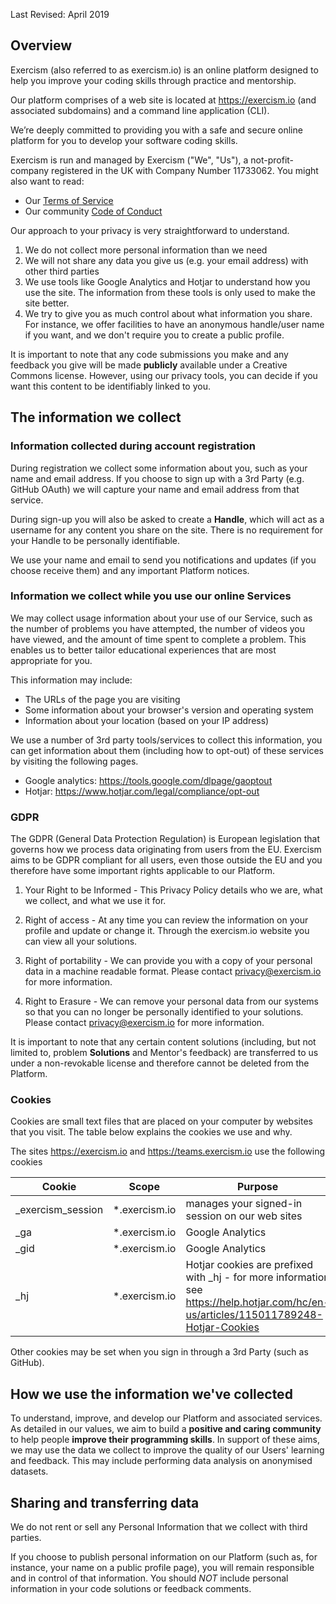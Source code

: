 
Last Revised: April 2019

## Overview

Exercism (also referred to as exercism.io) is an online platform designed to help you improve your coding skills through practice and mentorship.

Our platform comprises of a web site is located at https://exercism.io (and associated subdomains) and a command line application (CLI).

We’re deeply committed to providing you with a safe and secure online platform for you to develop your
software coding skills.

Exercism is run and managed by Exercism ("We", "Us"), a not-profit-company registered in the UK with Company Number 11733062. You might also want to read:

- Our [Terms of Service](https://exercism.io/terms-of-service)
- Our community [Code of Conduct](https://exercism.io/code-of-conduct)

Our approach to your privacy is very straightforward to understand.

1. We do not collect more personal information than we need
2. We will not share any data you give us (e.g. your email address) with other third parties
3. We use tools like Google Analytics and Hotjar to understand how you use the site. The information from these tools is only used to make the site better.
4. We try to give you as much control about what information you share. For instance, we offer facilities to have an anonymous handle/user name if you want, and we don't require you to create a public profile.

It is important to note that any code submissions you make and any feedback you give will be made **publicly** available under a Creative Commons license. However, using our privacy tools, you can decide if you want this content to be identifiably linked to you.

## The information we collect

### Information collected during account registration

During registration we collect some information about you, such as your name and email address. If you
choose to sign up with a 3rd Party (e.g. GitHub OAuth) we will capture your name and email address from that service.

During sign-up you will also be asked to create a **Handle**, which will act as a username for any content you share on the site. There is no requirement for your Handle to be personally identifiable.

We use your name and email to send you notifications and updates (if you choose receive them) and any important Platform notices.

### Information we collect while you use our online Services

We may collect usage information about your use of our Service, such as the number of problems you have attempted, the number of videos you have viewed, and the amount of time spent to complete a problem. This enables us to better tailor educational experiences that are most appropriate for you.

This information may include:

- The URLs of the page you are visiting
- Some information about your browser's version and operating system
- Information about your location (based on your IP address)

We use a number of 3rd party tools/services to collect this information, you can get information about them (including how to opt-out) of these services by visiting the following pages.

- Google analytics: https://tools.google.com/dlpage/gaoptout
- Hotjar: https://www.hotjar.com/legal/compliance/opt-out

### GDPR

The GDPR (General Data Protection Regulation) is European legislation that governs how we process data originating from users from the EU. Exercism aims to be GDPR compliant for all users, even those outside the EU and you therefore have some important rights applicable to our Platform.

1. Your Right to be Informed - This Privacy Policy details who we are, what we collect, and what we use it for.

2. Right of access - At any time you can review the information on your profile and update or change it. Through the exercism.io website you can view all your solutions.

3. Right of portability - We can provide you with a copy of your personal data in a machine readable format. Please contact privacy@exercism.io for more information.

4. Right to Erasure - We can remove your personal data from our systems so that you can no longer be personally identified to your solutions. Please contact privacy@exercism.io for more information.

It is important to note that any certain content solutions (including, but not limited to, problem **Solutions** and Mentor's feedback) are transferred to us under a non-revokable license and therefore cannot be deleted from the Platform.

### Cookies
Cookies are small text files that are placed on your computer by websites that you visit. The table below explains the cookies we use and why.

The sites https://exercism.io and https://teams.exercism.io use the following cookies

| Cookie  | Scope | Purpose |
| ------------- | ------------- | ------------- |
| _exercism_session  | *.exercism.io  | manages your signed-in session on our web sites |
| _ga  | *.exercism.io  | Google Analytics |
| _gid  | *.exercism.io  | Google Analytics |
| _hj |  *.exercism.io  | Hotjar cookies are prefixed with _hj - for more information see  https://help.hotjar.com/hc/en-us/articles/115011789248-Hotjar-Cookies

Other cookies may be set when you sign in through a 3rd Party (such as GitHub).


## How we use the information we've collected

To understand, improve, and develop our Platform and associated services. As detailed in our values, we aim to build a **positive and caring community** to help people **improve their programming skills**. In support of these aims, we may use the data we collect to improve the quality of our Users' learning and feedback. This may include performing data analysis on anonymised datasets.

## Sharing and transferring data

We do not rent or sell any Personal Information that we collect with third parties.

If you choose to publish personal information on our Platform (such as, for instance, your name on a public profile page), you will remain responsible and in control of that information. You should *NOT* include personal information in your code solutions or feedback comments.
